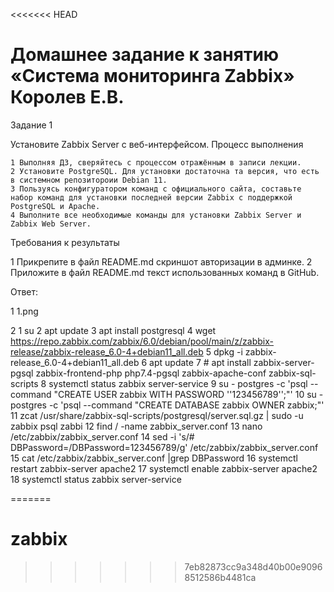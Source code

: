 <<<<<<< HEAD
# Домашнее задание к занятию «Система мониторинга Zabbix» Королев Е.В.

Задание 1

Установите Zabbix Server с веб-интерфейсом.
Процесс выполнения

    1 Выполняя ДЗ, сверяйтесь с процессом отражённым в записи лекции.
    2 Установите PostgreSQL. Для установки достаточна та версия, что есть в системном репозитороии Debian 11.
    3 Пользуясь конфигуратором команд с официального сайта, составьте набор команд для установки последней версии Zabbix с поддержкой PostgreSQL и Apache.
    4 Выполните все необходимые команды для установки Zabbix Server и Zabbix Web Server.

Требования к результаты

   1 Прикрепите в файл README.md скриншот авторизации в админке.
   2 Приложите в файл README.md текст использованных команд в GitHub.


Ответ:

1 1.png

2 
  1 su
2 apt update
3 apt install postgresql
4 wget https://repo.zabbix.com/zabbix/6.0/debian/pool/main/z/zabbix-release/zabbix-release_6.0-4+debian11_all.deb
5 dpkg -i zabbix-release_6.0-4+debian11_all.deb
6 apt update 
7  # apt install zabbix-server-pgsql zabbix-frontend-php php7.4-pgsql zabbix-apache-conf zabbix-sql-scripts
8  systemctl status zabbix server-service
9 su - postgres -c 'psql --command "CREATE USER zabbix WITH PASSWORD '\'123456789\'';"'
10 su - postgres -c 'psql --command "CREATE DATABASE zabbix OWNER zabbix;"'
11 zcat /usr/share/zabbix-sql-scripts/postgresql/server.sql.gz | sudo -u zabbix psql zabbi
12 find / -name zabbix_server.conf
13 nano /etc/zabbix/zabbix_server.conf
14 sed -i 's/# DBPassword=/DBPassword=123456789/g' /etc/zabbix/zabbix_server.conf
15 cat /etc/zabbix/zabbix_server.conf |grep DBPassword
16 systemctl restart zabbix-server apache2
17 systemctl enable zabbix-server apache2
18 systemctl status zabbix server-service

=======
# zabbix
>>>>>>> 7eb82873cc9a348d40b00e90968512586b4481ca
